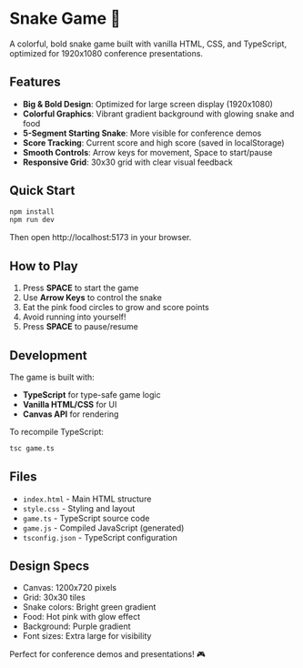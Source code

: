 # Snake Game 🐍

A colorful, bold snake game built with vanilla HTML, CSS, and TypeScript, optimized for 1920x1080 conference presentations.

## Features

- **Big & Bold Design**: Optimized for large screen display (1920x1080)
- **Colorful Graphics**: Vibrant gradient background with glowing snake and food
- **5-Segment Starting Snake**: More visible for conference demos
- **Score Tracking**: Current score and high score (saved in localStorage)
- **Smooth Controls**: Arrow keys for movement, Space to start/pause
- **Responsive Grid**: 30x30 grid with clear visual feedback

## Quick Start

```bash
npm install
npm run dev
```

Then open http://localhost:5173 in your browser.

## How to Play

1. Press **SPACE** to start the game
3. Use **Arrow Keys** to control the snake
4. Eat the pink food circles to grow and score points
5. Avoid running into yourself!
6. Press **SPACE** to pause/resume

## Development

The game is built with:
- **TypeScript** for type-safe game logic
- **Vanilla HTML/CSS** for UI
- **Canvas API** for rendering

To recompile TypeScript:
```bash
tsc game.ts
```

## Files

- `index.html` - Main HTML structure
- `style.css` - Styling and layout
- `game.ts` - TypeScript source code
- `game.js` - Compiled JavaScript (generated)
- `tsconfig.json` - TypeScript configuration

## Design Specs

- Canvas: 1200x720 pixels
- Grid: 30x30 tiles
- Snake colors: Bright green gradient
- Food: Hot pink with glow effect
- Background: Purple gradient
- Font sizes: Extra large for visibility

Perfect for conference demos and presentations! 🎮
